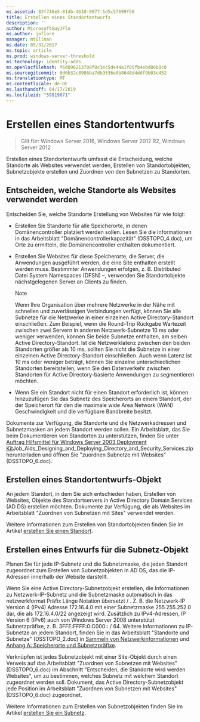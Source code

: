```yaml
---
ms.assetid: 83f746e5-81db-4610-9977-1d5c57699f50
title: Erstellen eines Standortentwurfs
description: ''
author: MicrosoftGuyJFlo
ms.author: joflore
manager: mtillman
ms.date: 05/31/2017
ms.topic: article
ms.prod: windows-server-threshold
ms.technology: identity-adds
ms.openlocfilehash: f6d896213708f8c3ec5de44a1f85fb4ebd86b8c0
ms.sourcegitcommit: 0d0b32c8986ba7db9536e0b8648d4ddf9b03e452
ms.translationtype: MT
ms.contentlocale: de-DE
ms.lasthandoff: 04/17/2019
ms.locfileid: "59819071"
---
```

# <a name="creating-a-site-design"></a>Erstellen eines Standortentwurfs

>Gilt für: Windows Server 2016, Windows Server 2012 R2, Windows Server 2012

Erstellen eines Standortentwurfs umfasst die Entscheidung, welche Standorte als Websites verwendet werden, Erstellen von Standortobjekten, Subnetzobjekte erstellen und Zuordnen von den Subnetzen zu Standorten.  
  
## <a name="deciding-which-locations-will-become-sites"></a>Entscheiden, welche Standorte als Websites verwendet werden

Entscheiden Sie, welche Standorte Erstellung von Websites für wie folgt:  
  
- Erstellen Sie Standorte für alle Speicherorte, in denen Domänencontroller platziert werden sollen. Lesen Sie die Informationen in das Arbeitsblatt "Domänencontrollerkapazität" (DSSTOPO_4.doc), um Orte zu ermitteln, die Domänencontroller enthalten dokumentiert.  
- Erstellen Sie Websites für diese Speicherorte, die Server, die Anwendungen ausgeführt werden, die eine Site enthalten erstellt werden muss. Bestimmter Anwendungen erfolgen, z. B. Distributed Datei System Namespaces (DFSN) –, verwenden Sie Standortobjekte nächstgelegenen Server an Clients zu finden.  

   > [!NOTE]  
   > Wenn Ihre Organisation über mehrere Netzwerke in der Nähe mit schnellen und zuverlässigen Verbindungen verfügt, können Sie alle Subnetze für die Netzwerke in einer einzelnen Active Directory-Standort einschließen. Zum Beispiel, wenn die Round-Trip Rückgabe Wartezeit zwischen zwei Servern in anderen Netzwerk-Subnetze 10 ms oder weniger verwenden, können Sie beide Subnetze enthalten, am selben Active Directory-Standort. Ist die Netzwerklatenz zwischen den beiden Standorten größer als 10 ms, sollten Sie nicht die Subnetze in einer einzelnen Active Directory-Standort einschließen. Auch wenn Latenz ist 10 ms oder weniger beträgt, können Sie einzelne unterschiedlichen Standorten bereitstellen, wenn Sie den Datenverkehr zwischen Standorten für Active Directory-basierte Anwendungen zu segmentieren möchten.  

- Wenn Sie ein Standort nicht für einen Standort erforderlich ist, können hinzuzufügen Sie das Subnetz des Speicherorts an einem Standort, der der Speicherort für den die maximale wide Area Network (WAN) Geschwindigkeit und die verfügbare Bandbreite besitzt.  
  
Dokumente zur Verfügung, die Standorte und die Netzwerkadressen und Subnetzmasken an jedem Standort werden sollen. Ein Arbeitsblatt, das Sie beim Dokumentieren von Standorten zu unterstützen, finden Sie unter [Auftrag Hilfsmittel für Windows Server 2003 Deployment Kit](https://go.microsoft.com/fwlink/?LinkID=102558)Job_Aids_Designing_and_Deploying_Directory_and_Security_Services.zip herunterladen und öffnen Sie "zuordnen Subnetze mit Websites"(DSSTOPO_6.doc).  
  
## <a name="creating-a-site-object-design"></a>Erstellen eines Standortentwurfs-Objekt

An jedem Standort, in dem Sie sich entschieden haben, Erstellen von Websites, Objekte des Standortservers in Active Directory Domain Services (AD DS) erstellen möchten. Dokumente zur Verfügung, die als Websites im Arbeitsblatt "Zuordnen von Subnetzen mit Sites" verwendet werden.  
  
Weitere Informationen zum Erstellen von Standortobjekten finden Sie im Artikel [erstellen Sie einen Standort](https://go.microsoft.com/fwlink/?LinkId=107067).  
  
## <a name="creating-a-subnet-object-design"></a>Erstellen eines Entwurfs für die Subnetz-Objekt

Planen Sie für jede IP-Subnetz und die Subnetzmaske, die jeden Standort zugeordnet zum Erstellen von Subnetzobjekten in AD DS, das die IP-Adressen innerhalb der Website darstellt.  
  
Wenn Sie eine Active Directory-Subnetzobjekt erstellen, die Informationen zu Netzwerk-IP-Subnetz und die Subnetzmaske automatisch in das netzwerkformat Präfix Länge Notation übersetzt <IP address> / <prefix length>. Z. B. die Netzwerk-IP Version 4 (IPv4) Adresse 172.16.4.0 mit einer Subnetzmaske 255.255.252.0 dar, die als 172.16.4.0/22 angezeigt wird. Zusätzlich zu IPv4-Adressen, IP Version 6 (IPv6) auch von Windows Server 2008 unterstützt Subnetzpräfixe, z. B. 3FFE:FFFF:0:C000:: / 64. Weitere Informationen zu IP-Subnetze an jedem Standort, finden Sie in das Arbeitsblatt "Standorte und Subnetze" (DSSTOPO_2.doc) in [Sammeln von Netzwerkinformationen](../../ad-ds/plan/Collecting-Network-Information.md) und [Anhang A: Speicherorte und Subnetzpräfixe](Appendix-A--Locations-and-Subnet-Prefixes.md).  
  
Verknüpfen ist jedes Subnetzobjekt mit einer Site-Objekt durch einen Verweis auf das Arbeitsblatt "Zuordnen von Subnetzen mit Websites" (DSSTOPO_6.doc) im Abschnitt "Entscheiden, die Standorte wird werden Websites", um zu bestimmen, welches Subnetz mit welchem Standort zugeordnet werden soll. Dokument, das Active Directory-Subnetzobjekt jede Position im Arbeitsblatt "Zuordnen von Subnetzen mit Websites" (DSSTOPO_6.doc) zugeordnet.  
  
Weitere Informationen zum Erstellen von Subnetzobjekten finden Sie im Artikel [erstellen Sie ein Subnetz](https://go.microsoft.com/fwlink/?LinkId=107068).
